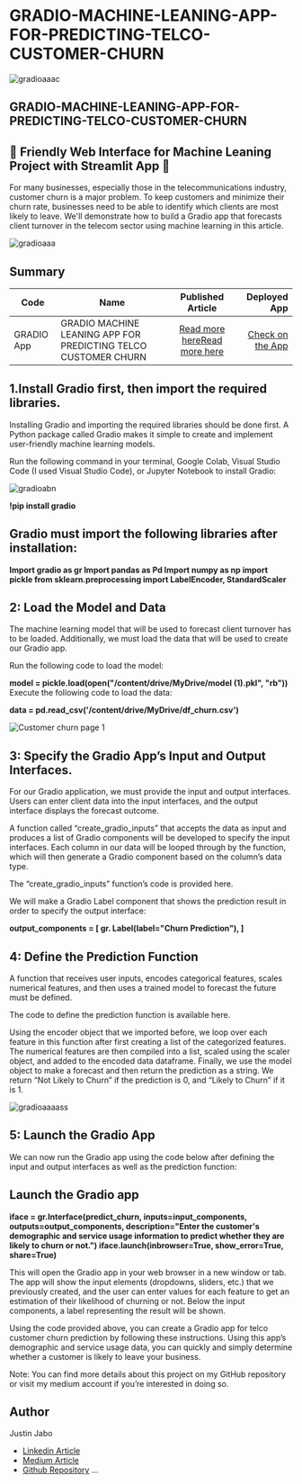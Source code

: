 # GRADIO-MACHINE-LEANING-APP-FOR-PREDICTING-TELCO-CUSTOMER-CHURN


![gradioaaac](https://github.com/justinjabo250/GRADIO-APP-FOR-PREDICTING-TELCO-CUSTOMER-CHURN/assets/115732734/e3ca2ef3-5cdc-4e3c-a05d-2e4e27265552)


## GRADIO-MACHINE-LEANING-APP-FOR-PREDICTING-TELCO-CUSTOMER-CHURN


## 🚀 Friendly Web Interface for Machine Leaning Project with Streamlit App 🚀

For many businesses, especially those in the telecommunications industry, customer churn is a major problem. To keep customers and minimize their churn rate, businesses need to be able to identify which clients are most likely to leave. We'll demonstrate how to build a Gradio app that forecasts client turnover in the telecom sector using machine learning in this article.

![gradioaaa](https://github.com/justinjabo250/GRADIO-APP-FOR-PREDICTING-TELCO-CUSTOMER-CHURN/assets/115732734/814a7563-c479-457b-aaf6-b81437e439c7)


## Summary
| Code      | Name        | Published Article |  Deployed App |
|-----------|-------------|:-------------:|------:|
|GRADIO App | GRADIO MACHINE LEANING APP FOR PREDICTING TELCO CUSTOMER CHURN |  [Read more here](https://www.linkedin.com/pulse/gradio-app-predicting-telco-customer-churn-jabo-justin)[Read more here](https://medium.com/@jabojustin250/gradio-app-for-predicting-telco-customer-churn-d932dda64b69) | [Check on the App](http://127.0.0.1:7865) |



## 1.Install Gradio first, then import the required libraries.

Installing Gradio and importing the required libraries should be done first. A Python package called Gradio makes it simple to create and implement user-friendly machine learning models.

Run the following command in your terminal, Google Colab, Visual Studio Code (I used Visual Studio Code), or Jupyter Notebook to install Gradio:

![gradioabn](https://github.com/justinjabo250/GRADIO-APP-FOR-PREDICTING-TELCO-CUSTOMER-CHURN/assets/115732734/906c1bf1-24d5-4d87-b45a-d494a128c63c)

**!pip install gradio**

## Gradio must import the following libraries after installation:

**Import gradio as gr
Import pandas as Pd
Import numpy as np
import pickle
from sklearn.preprocessing import LabelEncoder, StandardScaler**


## 2: Load the Model and Data

The machine learning model that will be used to forecast client turnover has to be loaded. Additionally, we must load the data that will be used to create our Gradio app.

Run the following code to load the model:


**model = pickle.load(open("/content/drive/MyDrive/model (1).pkl", "rb"))**
Execute the following code to load the data:

**data = pd.read_csv('/content/drive/MyDrive/df_churn.csv')**

![Customer churn page 1](https://github.com/justinjabo250/GRADIO-APP-FOR-PREDICTING-TELCO-CUSTOMER-CHURN/assets/115732734/31a76cb5-f7fc-48d8-9918-49c49c4ff1ab)


## 3: Specify the Gradio App’s Input and Output Interfaces.

For our Gradio application, we must provide the input and output interfaces. Users can enter client data into the input interfaces, and the output interface displays the forecast outcome.

A function called “create_gradio_inputs” that accepts the data as input and produces a list of Gradio components will be developed to specify the input interfaces. Each column in our data will be looped through by the function, which will then generate a Gradio component based on the column’s data type.

The “create_gradio_inputs” function’s code is provided here.

We will make a Gradio Label component that shows the prediction result in order to specify the output interface:


**output_components = [
    gr. Label(label="Churn Prediction"),
]**



## 4: Define the Prediction Function

A function that receives user inputs, encodes categorical features, scales numerical features, and then uses a trained model to forecast the future must be defined.

The code to define the prediction function is available here.

Using the encoder object that we imported before, we loop over each feature in this function after first creating a list of the categorized features. The numerical features are then compiled into a list, scaled using the scaler object, and added to the encoded data dataframe. Finally, we use the model object to make a forecast and then return the prediction as a string. We return “Not Likely to Churn” if the prediction is 0, and “Likely to Churn” if it is 1.

![gradioaaaass](https://github.com/justinjabo250/GRADIO-APP-FOR-PREDICTING-TELCO-CUSTOMER-CHURN/assets/115732734/770acd02-27e4-43c4-b493-5779a65de235)


## 5: Launch the Gradio App
We can now run the Gradio app using the code below after defining the input and output interfaces as well as the prediction function:

## Launch the Gradio app

**iface = gr.Interface(predict_churn, inputs=input_components, outputs=output_components,
                     description="Enter the customer's demographic and service usage information to predict whether they are likely to churn or not.")
iface.launch(inbrowser=True, show_error=True, share=True)**


This will open the Gradio app in your web browser in a new window or tab. The app will show the input elements (dropdowns, sliders, etc.) that we previously created, and the user can enter values for each feature to get an estimation of their likelihood of churning or not. Below the input components, a label representing the result will be shown.

Using the code provided above, you can create a Gradio app for telco customer churn prediction by following these instructions. Using this app’s demographic and service usage data, you can quickly and simply determine whether a customer is likely to leave your business.

Note: You can find more details about this project on my GitHub repository or visit my medium account if you’re interested in doing so.


## Author
Justin Jabo
- [Linkedin Article](https://www.linkedin.com/pulse/gradio-app-predicting-telco-customer-churn-jabo-justin) 
- [Medium Article](https://medium.com/@jabojustin250/gradio-app-for-predicting-telco-customer-churn-d932dda64b69)
- [Github Repository](https://github.com/justinjabo250?tab=repositories)
...
